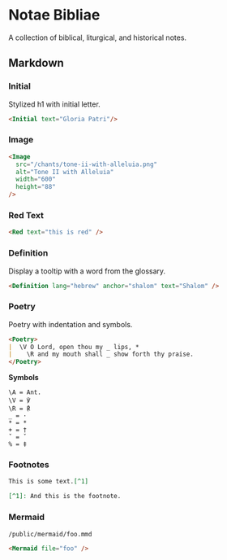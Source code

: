 # Notae Bibliae

A collection of biblical, liturgical, and historical notes.

## Markdown

### Initial

Stylized h1 with initial letter.

```md
<Initial text="Gloria Patri"/>
```

### Image

```md
<Image
  src="/chants/tone-ii-with-alleluia.png"
  alt="Tone II with Alleluia"
  width="600"
  height="88"
/>
```

### Red Text

```md
<Red text="this is red" />
```

### Definition

Display a tooltip with a word from the glossary.

```md
<Definition lang="hebrew" anchor="shalom" text="Shalom" />
```

### Poetry

Poetry with indentation and symbols.

```md
<Poetry>
|  \V O Lord, open thou my _ lips, *
|    \R and my mouth shall _ show forth thy praise.
</Poetry>
```

**Symbols**

```
\A = Ant.
\V = ℣
\R = ℟
_ = ·
* = *
+ = †
ˇ = ˇ
% = ‡
```

### Footnotes

```md
This is some text.[^1]

[^1]: And this is the footnote.
```

### Mermaid

```md
/public/mermaid/foo.mmd

<Mermaid file="foo" />
```
